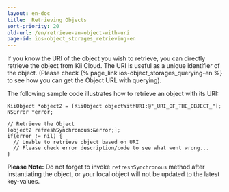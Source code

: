 ```yaml
---
layout: en-doc
title:  Retrieving Objects
sort-priority: 20
old-url: /en/retrieve-an-object-with-uri
page-id: ios-object_storages_retrieving-en
---
```

If you know the URI of the object you wish to retrieve, you can directly retrieve the object from Kii Cloud. 
The URI is useful as a unique identifier of the object.
(Please check {% page_link ios-object_storages_querying-en %} to see how you can get the Object URL with querying).

The following sample code illustrates how to retrieve an object with its URI:

```objc
KiiObject *object2 = [KiiObject objectWithURI:@"_URI_OF_THE_OBJECT_"];
NSError *error;

// Retrieve the Object
[object2 refreshSynchronous:&error;];
if(error != nil) {
  // Unable to retrieve object based on URI
  // Please check error description/code to see what went wrong...
}
```



**Please Note:** Do not forget to invoke `refreshSynchronous` method after
instantiating the object, or your local object will not be updated to the
latest key-values.

